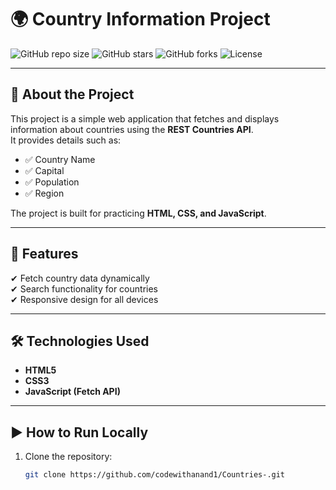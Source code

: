 # 🌍 Country Information Project

![GitHub repo size](https://img.shields.io/github/repo-size/codewithanand1/Countries-)
![GitHub stars](https://img.shields.io/github/stars/codewithanand1/Countries-?style=social)
![GitHub forks](https://img.shields.io/github/forks/codewithanand1/Countries-?style=social)
![License](https://img.shields.io/badge/license-MIT-blue.svg)

---

## 📌 **About the Project**
This project is a simple web application that fetches and displays information about countries using the **REST Countries API**.  
It provides details such as:
- ✅ Country Name
- ✅ Capital
- ✅ Population
- ✅ Region

The project is built for practicing **HTML, CSS, and JavaScript**.

---

## 🚀 **Features**
✔ Fetch country data dynamically  
✔ Search functionality for countries  
✔ Responsive design for all devices  

---

## 🛠️ **Technologies Used**
- **HTML5**
- **CSS3**
- **JavaScript (Fetch API)**

---

## ▶️ **How to Run Locally**
1. Clone the repository:
   ```bash
   git clone https://github.com/codewithanand1/Countries-.git
